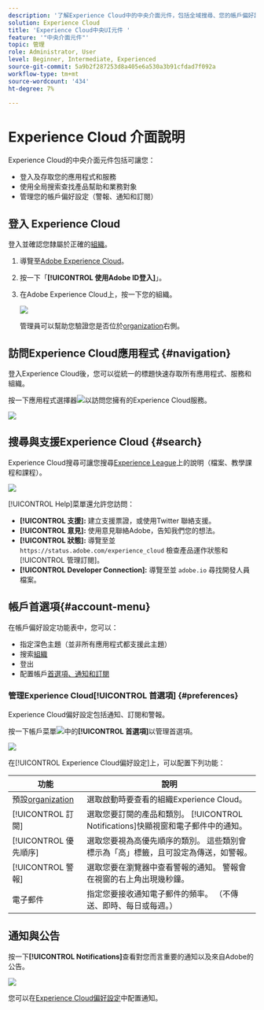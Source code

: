 ```yaml
---
description: '了解Experience Cloud中的中央介面元件，包括全域搜尋、您的帳戶偏好設定、如何導覽介面及取得說明。 '
solution: Experience Cloud
title: 'Experience Cloud中央UI元件 '
feature: '"中央介面元件"'
topic: 管理
role: Administrator, User
level: Beginner, Intermediate, Experienced
source-git-commit: 5a9b2f287253d8a405e6a530a3b91cfdad7f092a
workflow-type: tm+mt
source-wordcount: '434'
ht-degree: 7%

---
```


# Experience Cloud 介面說明

Experience Cloud的中央介面元件包括可讓您：

* 登入及存取您的應用程式和服務
* 使用全局搜索查找產品幫助和業務對象
* 管理您的帳戶偏好設定（警報、通知和訂閱）

## 登入 Experience Cloud

登入並確認您隸屬於正確的[組織](admin-getting-started/organizations.md)。

1. 導覽至[Adobe Experience Cloud](https://experience.adobe.com)。
1. 按一下「**[!UICONTROL 使用Adobe ID登入]**」。
1. 在Adobe Experience Cloud上，按一下您的組織。

   ![](assets/organizations-menu.png)

   管理員可以幫助您驗證您是否位於[organization](admin-getting-started/organizations.md)右側。

## 訪問Experience Cloud應用程式 {#navigation}

登入Experience Cloud後，您可以從統一的標題快速存取所有應用程式、服務和組織。

按一下應用程式選擇器![](assets/menu-icon.png)以訪問您擁有的Experience Cloud服務。

![](assets/platform-core-services.png)

## 搜尋與支援Experience Cloud {#search}

Experience Cloud搜尋可讓您搜尋[Experience League](https://experienceleague.adobe.com/?lang=zh-Hant#home)上的說明（檔案、教學課程和課程）。

![](assets/search-menu.png)

[!UICONTROL Help]菜單還允許您訪問：

* **[!UICONTROL 支援]:** 建立支援票證，或使用Twitter  聯絡支援。
* **[!UICONTROL 意見]:** 使用意見聯絡Adobe，告知我們您的想法。
* **[!UICONTROL 狀態]:** 導覽至並 `https://status.adobe.com/experience_cloud` 檢查產品運作狀態和 [!UICONTROL 管理訂閱]。
* **[!UICONTROL Developer Connection]:** 導覽至並 `adobe.io` 尋找開發人員檔案。

## 帳戶首選項{#account-menu}

在帳戶偏好設定功能表中，您可以：

* 指定深色主題（並非所有應用程式都支援此主題）
* 搜索[組織](admin-getting-started/organizations.md)
* 登出
* 配置帳戶[首選項、通知和訂閱](#preferences)

### 管理Experience Cloud[!UICONTROL 首選項] {#preferences}

Experience Cloud偏好設定包括通知、訂閱和警報。

按一下帳戶菜單![](assets/preferences-icon-sm.png)中的&#x200B;**[!UICONTROL 首選項]**&#x200B;以管理首選項。

![](assets/preferences-page.png)

在[!UICONTROL Experience Cloud偏好設定]上，可以配置下列功能：

| 功能 | 說明 |
|--- |--- |
| 預設[organization](admin-getting-started/organizations.md) | 選取啟動時要查看的組織Experience Cloud。 |
| [!UICONTROL 訂閱] | 選取您要訂閱的產品和類別。 [!UICONTROL Notifications]快顯視窗和電子郵件中的通知。 |
| [!UICONTROL 優先順序] | 選取您要視為高優先順序的類別。 這些類別會標示為「高」標籤，且可設定為傳送，如警報。 |
| [!UICONTROL 警報] | 選取您要在瀏覽器中查看警報的通知。 警報會在視窗的右上角出現幾秒鐘。 |
| 電子郵件 | 指定您要接收通知電子郵件的頻率。 （不傳送、即時、每日或每週。） |

## 通知與公告

按一下&#x200B;**[!UICONTROL Notifications]**&#x200B;查看對您而言重要的通知以及來自Adobe的公告。

![](assets/notifications-menu-small.png)

您可以在[Experience Cloud偏好設定](#preferences)中配置通知。
